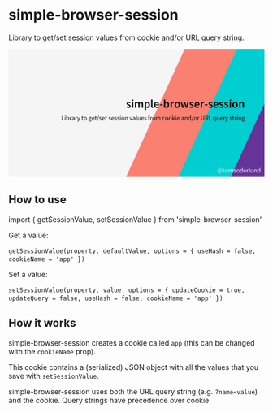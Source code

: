# simple-browser-session

Library to get/set session values from cookie and/or URL query string.

![simple-browser-session](docs/simple-browser-session_github_preview.jpg)


## How to use

  import { getSessionValue, setSessionValue } from 'simple-browser-session'

Get a value:

	getSessionValue(property, defaultValue, options = { useHash = false, cookieName = 'app' })

Set a value:

	setSessionValue(property, value, options = { updateCookie = true, updateQuery = false, useHash = false, cookieName = 'app' })


## How it works

simple-browser-session creates a cookie called `app` (this can be changed with the `cookieName` prop).

This cookie contains a (serialized) JSON object with all the values that you save with `setSessionValue`.

simple-browser-session uses both the URL query string (e.g. `?name=value`) and the cookie. Query strings have precedence over cookie.

